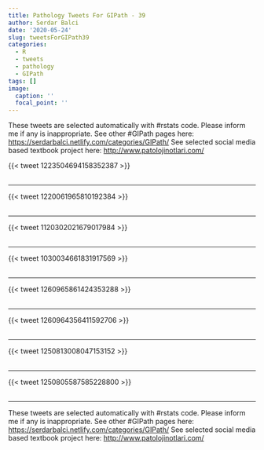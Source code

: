 ```yaml
---
title: Pathology Tweets For GIPath - 39
author: Serdar Balci
date: '2020-05-24'
slug: tweetsForGIPath39
categories:
  - R
  - tweets
  - pathology
  - GIPath
tags: []
image:
  caption: ''
  focal_point: ''
---
```



These tweets are selected automatically with #rstats code. Please inform me if any is inappropriate.
See other #GIPath pages here: https://serdarbalci.netlify.com/categories/GIPath/ 
See selected social media based textbook project here: http://www.patolojinotlari.com/

{{< tweet 1223504694158352387 >}}
<br>
<br>
<hr>
{{< tweet 1220061965810192384 >}}
<br>
<br>
<hr>
{{< tweet 1120302021679017984 >}}
<br>
<br>
<hr>
{{< tweet 1030034661831917569 >}}
<br>
<br>
<hr>
{{< tweet 1260965861424353288 >}}
<br>
<br>
<hr>
{{< tweet 1260964356411592706 >}}
<br>
<br>
<hr>
{{< tweet 1250813008047153152 >}}
<br>
<br>
<hr>
{{< tweet 1250805587585228800 >}}
<br>
<br>
<hr>


These tweets are selected automatically with #rstats code. Please inform me if any is inappropriate.
See other #GIPath pages here: https://serdarbalci.netlify.com/categories/GIPath/ 
See selected social media based textbook project here: http://www.patolojinotlari.com/
